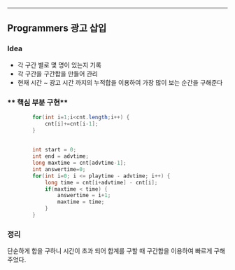 ---
## Programmers 광고 삽입
### **Idea**
* 각 구간 별로 몇 명이 있는지 기록
* 각 구간을 구간합을 만들어 관리
* 현재 시간 ~ 광고 시간 까지의 누적합을 이용하여 가장 많이 보는 순간을 구해준다


### ** 핵심 부분 구현**
```java        
        for(int i=1;i<cnt.length;i++) {
        	cnt[i]+=cnt[i-1];
        }
        
        
        int start = 0;
        int end = advtime;
        long maxtime = cnt[advtime-1];
        int answertime=0;
        for(int i=0; i <= playtime - advtime; i++) {
        	long time = cnt[i+advtime] - cnt[i];
        	if(maxtime < time) {
        		answertime = i+1;
        		maxtime = time;
        	}
        }
```

### 정리
단순하게 합을 구하니 시간이 초과 되어 합계를 구할 때 구간합을 이용하여 빠르게 구해주었다.
